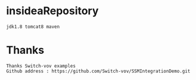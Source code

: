 # insideaRepository
	jdk1.8 tomcat8 maven
	
	
# Thanks
	Thanks Switch-vov examples
	Github address : https://github.com/Switch-vov/SSMIntegrationDemo.git